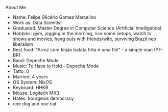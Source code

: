 About Me

- Name: Felipe Glicério Gomes Marcelino
- Work as: Data Scientist
- Graduated: Master Degree in Computer Science (Artificial Intelligence)
- Hobbies: gym, jogging in the morning, rice some setups, watch tv shows and
  movies, hang outs with friends/wife, surviving Brazil neo liberalism
- Best food: "Arroz com feijão batata frita e uma filé" - a simple man (PT-BR)
- Band: Depeche Mode
- Music: To Have to Hold - Depeche Mode
- Tatto: 0
- Married: 4 years
- OS System: NixOS
- Keyboard: HHKB
- Mouse: Logitech MX3
- Hates: bourgeois democracy
- one dog and one cat
